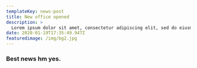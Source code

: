 ```yaml
---
templateKey: news-post
title: New office opened
description: >
  Lorem ipsum dolor sit amet, consectetur adipiscing elit, sed do eiusmod tempor ..
date: 2020-01-19T17:35:49.947Z
featuredimage: /img/bg2.jpg
---
```


### Best news hm yes.
